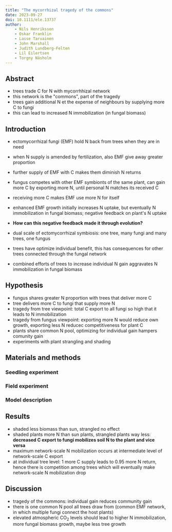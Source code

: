 ```yaml
---
title: "The mycorrhizal tragedy of the commons"
date: 2023-09-27
doi: 10.1111/ele.13737
author:
    - Nils Henriksson
    - Oskar Franklin
    - Lasse Tarvainen
    - John Marshall
    - Judith Lundberg-Felten
    - Lil Eilertsen
    - Torgny Näsholm
---
```

## Abstract
- trees trade C for N with mycorrhhizal network
- this network is the "commons", part of the tragedy
- trees gain additional N et the expense of neighbours by supplying more C to fungi
- this can lead to increased N immobilization (in fungal biomass)

## Introduction
- ectomycorrhizal fungi (EMF) hold N back from trees when they are in need
- when N supply is amended by fertilization, also EMF give away greater proportion
- further supply of EMF with C makes them diminish N returns
- fungus competes with other EMF symbionts of the same plant, can gain more C by exporting more N, until personal N matches its received C
- receiving more C makes EMF use more N for itself
- enhanced EMF growth initially increases N uptake, but eventually N immobilization in fungal biomass; negative feedback on plant's N uptake
- **How can this negative feedback made it through evolution?**

- dual scale of ectomycorrhizal symbiosis: one tree, many fungi and many trees, one fungus
- trees have optimize individual benefit, this has consequences for other trees connected through the fungal network
- combined efforts of trees to increase individual N gain aggravates N immobilization in fungal biomass

## Hypothesis
- fungus shares greater N proportion with trees that deliver more C
- tree delivers more C to fungi that supply more N
- tragedy from tree viewpoint: total C export to all fungi so high that it leads to N immobilization
- tragedy from fungus viewpoint: exporting more N would reduce own growth, exporting less N reducec competitiveness for plant C
- plants share common N pool, optimizing for individual gain hampers comunity gain
- experiments with plant strangling and shading

## Materials and methods

### Seedling experiment

### Field experiment

### Model description

## Results
- shaded less biomass than sun, strangled no effect
- shaded plants more N than sun plants, strangled plants way less: **decreased C export to fungi mobilizes soil N to the plant and vice versa**
- maximum network-scale N mobilization occurs at intermediate level of network-scale C export
- at individual tree level: 1 more C supply leads to 0.95 more N return, hence there is competition among trees which will eventually make network-scale N mobilization drop

## Discussion
- tragedy of the commons: individual gain reduces community gain
- there is one common N pool all trees draw from (common EMF network, in which multiple fungi connect the host plants)
- elevated atmospheric CO$_2$ levels should lead to higher N immobilization, more fungal biomass growth, maybe less tree growth

